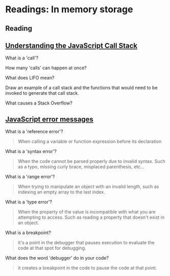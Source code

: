# Readings: In memory storage



## Reading
## [Understanding the JavaScript Call Stack](https://www.freecodecamp.org/news/understanding-the-javascript-call-stack-861e41ae61d4)

What is a 'call'?  


How many 'calls' can happen at once?  


What does LIFO mean?  


Draw an example of a call stack and the functions that would need to be invoked to generate that call stack.  


What causes a Stack Overflow?  


## [JavaScript error messages](https://codeburst.io/javascript-error-messages-debugging-d23f84f0ae7c)  

What is a 'reference error'?  
>When calling a variable or function expression before its declaration

What is a 'syntax error'?  
> When the code cannot be parsed properly due to invalid syntax. Such as a typo, missing curly brace, misplaced parenthesis, etc... 

What is a 'range error'?  
>When trying to manipulate an object with an invalid length, such as indexing an empty array to the last index.

What is a 'type error'?  
> When the property of the value is incompatible with what you are attempting to access. Such as reading a property that doesn't exist in an object. 

What is a breakpoint?  
> it's a point in the debugger that pauses execution to evaluate the code at that spot for debugging. 

What does the word 'debugger' do in your code?  
>it creates a breakpoint in the code to pause the code at that point. 

